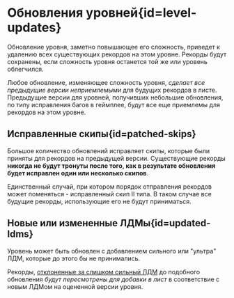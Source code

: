 <div class='panel fade js-scroll-anim' data-anim='fade'>

# Обновления уровней{id=level-updates}

Обновление уровня, заметно повышающее его сложность, приведет к удалению всех существующих рекордов на этом уровне. Рекорды будут сохранены, если сложность уровня останется той же или уровень облегчился.

Любое обновление, изменяющее сложность уровня, _сделает все предыдущие версии неприемлемыми_ для будущих рекордов в листе. Предыдущие версии для уровней, получивших небольшие обновления, по типу исправления багов в геймплее, будут все еще приемлемы для рекордов на этом уровне.

## Исправленные скипы{id=patched-skips}

Большое количество обновлений исправляет скипы, которые были приняты для рекордов на предыдущей версии. Существующие рекорды **никогда не будут тронуты после того, как в результате обновления будет исправлен один или несколько скипов**.

Единственный случай, при котором порядок отправления рекордов может поменяться -  исправленный скип II типа. В таком случае все будущие рекорды, использующие его не будут приниматься.

## Новые или измененные ЛДМы{id=updated-ldms}

Уровень может быть обновлен с добавлением сильного или "ультра" ЛДМ, которые до этого бы не принимались.

Рекорды, [отклоненные за слишком сильный ЛДМ](/guidelines/lowdetailmodes/#custom-ldms) до подобного обновления _будут пересмотрены для добавки в лист_ в соответствие с новым ЛДМом на оцененной версии уровня.

</div>
